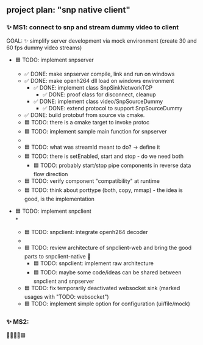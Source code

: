 ## project plan: "snp native client"

### ✨ MS1: connect to snp and stream dummy video to client   

GOAL: ✨ simplify server development via mock environment (create 30 and 60 fps dummy video streams)

* 🟦 TODO: implement snpserver
  * ✅ DONE: make snpserver compile, link and run on windows
  * ✅ DONE: make openh264 dll load on windows environment  
    * ✅ DONE: implement class SnpSinkNetworkTCP
      * ✅ DONE: proof class for disconnect, cleanup  
    * ✅ DONE: implement class video/SnpSourceDummy  
      * ✅ DONE: extend protocol to support SnpSourceDummy 
  * ✅ DONE: build protobuf from source via cmake.
  * 🟦 TODO: there is a cmake target to invoke protoc
  * 🟦 TODO: implement sample main function for snpserver
  * 
  * 🟦 TODO: what was streamId meant to do? -> define it
  * 🟦 TODO: there is setEnabled, start and stop - do we need both
    * 🟦 TODO: probably start/stop pipe components in reverse data flow direction
  * 🟦 TODO: verify component "compatibility" at runtime
  * 🟦 TODO: think about porttype (both, copy, mmap) - the idea is good, is the implementation 
  
* 🟦 TODO: implement snpclient    
  * 
  * 🟦 TODO: snpclient: integrate openh264 decoder 
  * 
  * 🟦 TODO: review architecture of snpclient-web and bring the good parts to snpclient-native 🚀
    * 🟦 TODO: snpclient: implement raw architecture 
    * 🟦 TODO: maybe some code/ideas can be shared between snpclient and snpserver 
  * 🟦 TODO: fix temporarily deactivated websocket sink (marked usages with "TODO: websocket")
  * 🟦 TODO: implement simple option for configuration (ui/file/mock)  

### ✨ MS2:

🔲✅❎❌🟩